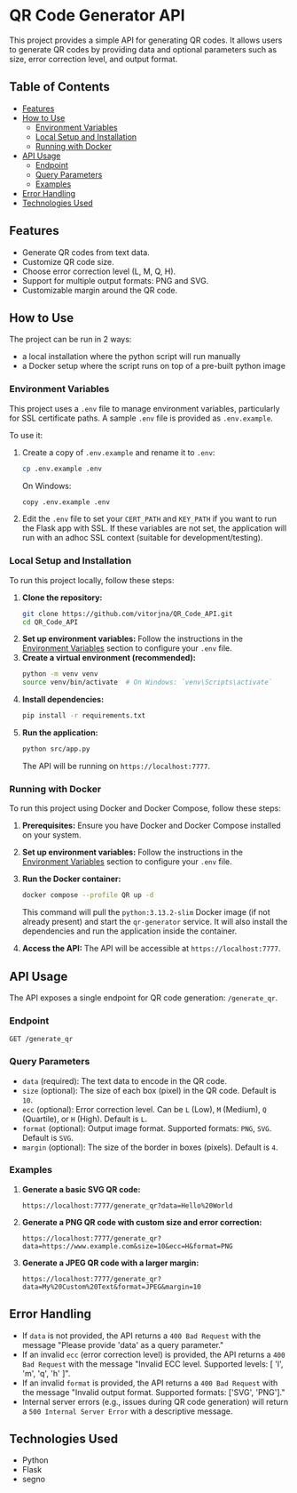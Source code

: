 # QR Code Generator API

This project provides a simple API for generating QR codes. It allows users to generate QR codes by providing data and optional parameters such as size, error correction level, and output format.

## Table of Contents

* [Features](#features)
* [How to Use](#how-to-use)
  * [Environment Variables](#environment-variables)
  * [Local Setup and Installation](#local-setup-and-installation)
  * [Running with Docker](#running-with-docker)
* [API Usage](#api-usage)
  * [Endpoint](#endpoint)
  * [Query Parameters](#query-parameters)
  * [Examples](#examples)
* [Error Handling](#error-handling)
* [Technologies Used](#technologies-used)

## Features

* Generate QR codes from text data.
* Customize QR code size.
* Choose error correction level (L, M, Q, H).
* Support for multiple output formats: PNG and SVG.
* Customizable margin around the QR code.

## How to Use

The project can be run in 2 ways:
* a local installation where the python script will run manually
* a Docker setup where the script runs on top of a pre-built python image

### Environment Variables

This project uses a `.env` file to manage environment variables, particularly for SSL certificate paths. A sample `.env` file is provided as `.env.example`.

To use it:
1. Create a copy of `.env.example` and rename it to `.env`:
   ```bash
   cp .env.example .env
   ```
   On Windows:
   ```bash
   copy .env.example .env
   ```
2. Edit the `.env` file to set your `CERT_PATH` and `KEY_PATH` if you want to run the Flask app with SSL. If these variables are not set, the application will run with an adhoc SSL context (suitable for development/testing).

### Local Setup and Installation

To run this project locally, follow these steps:

1.  **Clone the repository:**
    ```bash
    git clone https://github.com/vitorjna/QR_Code_API.git
    cd QR_Code_API
    ```
2.  **Set up environment variables:**
    Follow the instructions in the [Environment Variables](#environment-variables) section to configure your `.env` file.
3.  **Create a virtual environment (recommended):**
    ```bash
    python -m venv venv
    source venv/bin/activate  # On Windows: `venv\Scripts\activate`
    ```
4.  **Install dependencies:**
    ```bash
    pip install -r requirements.txt
    ```
5.  **Run the application:**
    ```bash
    python src/app.py
    ```
    The API will be running on `https://localhost:7777`.

### Running with Docker

   To run this project using Docker and Docker Compose, follow these steps:

1.  **Prerequisites:**
        Ensure you have Docker and Docker Compose installed on your system.

2.  **Set up environment variables:**
    Follow the instructions in the [Environment Variables](#environment-variables) section to configure your `.env` file.

3.  **Run the Docker container:**
    ```bash
    docker compose --profile QR up -d
    ```
    This command will pull the `python:3.13.2-slim` Docker image (if not already present) and start the `qr-generator` service. It will also install the dependencies and run the application inside the container.

4.  **Access the API:**
        The API will be accessible at `https://localhost:7777`.

## API Usage

The API exposes a single endpoint for QR code generation: `/generate_qr`.

### Endpoint

`GET /generate_qr`

### Query Parameters

*   `data` (required): The text data to encode in the QR code.
*   `size` (optional): The size of each box (pixel) in the QR code. Default is `10`.
*   `ecc` (optional): Error correction level. Can be `L` (Low), `M` (Medium), `Q` (Quartile), or `H` (High). Default is `L`.
*   `format` (optional): Output image format. Supported formats: `PNG`, `SVG`. Default is `SVG`.
*   `margin` (optional): The size of the border in boxes (pixels). Default is `4`.

### Examples

1.  **Generate a basic SVG QR code:**
    ```
    https://localhost:7777/generate_qr?data=Hello%20World
    ```

2.  **Generate a PNG QR code with custom size and error correction:**
    ```
    https://localhost:7777/generate_qr?data=https://www.example.com&size=10&ecc=H&format=PNG
    ```

3.  **Generate a JPEG QR code with a larger margin:**
    ```
    https://localhost:7777/generate_qr?data=My%20Custom%20Text&format=JPEG&margin=10
    ```

## Error Handling

*   If `data` is not provided, the API returns a `400 Bad Request` with the message "Please provide 'data' as a query parameter."
*   If an invalid `ecc` (error correction level) is provided, the API returns a `400 Bad Request` with the message "Invalid ECC level. Supported levels: [ 'l', 'm', 'q', 'h' ]".
*   If an invalid `format` is provided, the API returns a `400 Bad Request` with the message "Invalid output format. Supported formats: ['SVG', 'PNG']."
*   Internal server errors (e.g., issues during QR code generation) will return a `500 Internal Server Error` with a descriptive message.

## Technologies Used

*   Python
*   Flask
*   segno